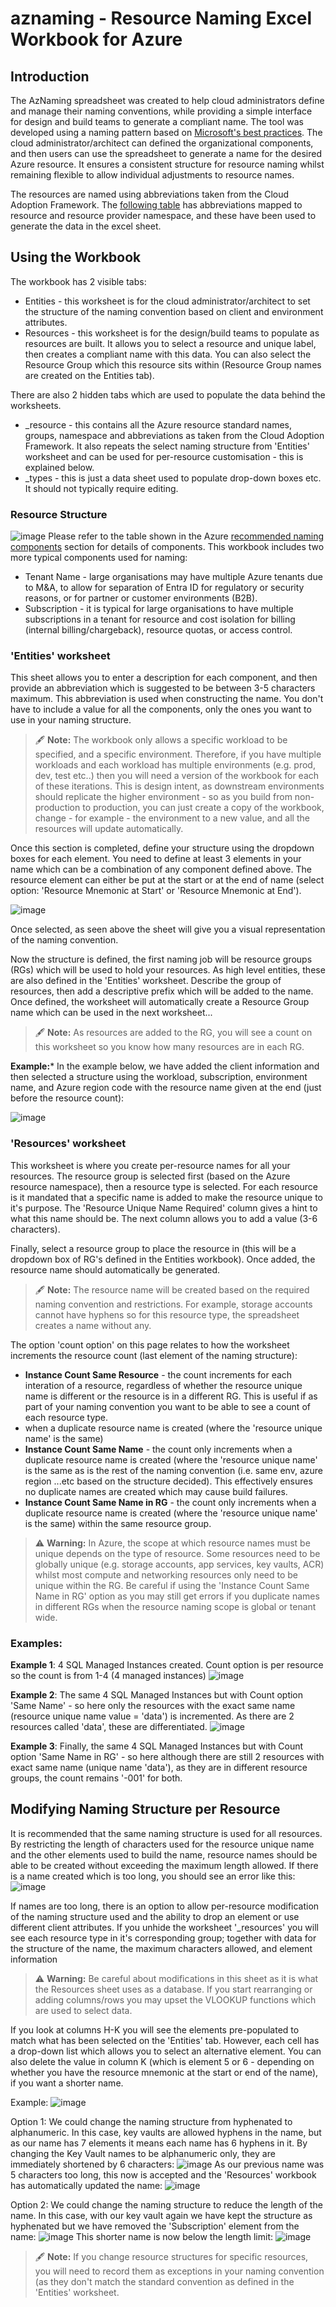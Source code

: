 # aznaming - Resource Naming Excel Workbook for Azure
## Introduction
The AzNaming spreadsheet was created to help cloud administrators define and manage their naming conventions, while providing a simple interface for design and build teams to generate a compliant name. The tool was developed using a naming pattern based on [Microsoft's best practices](https://learn.microsoft.com/en-us/azure/cloud-adoption-framework/ready/azure-best-practices/naming-and-tagging). The cloud administrator/architect can defined the organizational components, and then users can use the spreadsheet to generate a name for the desired Azure resource. It ensures a consistent structure for resource naming whilst remaining flexible to allow individual adjustments to resource names.

The resources are named using abbreviations taken from the Cloud Adoption Framework. The [following table](https://learn.microsoft.com/en-us/azure/cloud-adoption-framework/ready/azure-best-practices/resource-abbreviations) has abbreviations mapped to resource and resource provider namespace, and these have been used to generate the data in the excel sheet.

## Using the Workbook
The workbook has 2 visible tabs:
* Entities - this worksheet is for the cloud administrator/architect to set the structure of the naming convention based on client and environment attributes.
* Resources - this worksheet is for the design/build teams to populate as resources are built. It allows you to select a resource and unique label, then creates a compliant name with this data. You can also select the Resource Group which this resource sits within (Resource Group names are created on the Entities tab).

There are also 2 hidden tabs which are used to populate the data behind the worksheets.
* _resource - this contains all the Azure resource standard names, groups, namespace and abbreviations as taken from the Cloud Adoption Framework. It also repeats the select naming structure from 'Entities' worksheet and can be used for per-resource customisation - this is explained below.  
* _types - this is just a data sheet used to populate drop-down boxes etc. It should not typically require editing.
  
### Resource Structure
![image](https://github.com/user-attachments/assets/cb2c520a-15b7-457d-9ea3-ab4294b4df34)
Please refer to the table shown in the Azure [recommended naming components](https://learn.microsoft.com/en-us/azure/cloud-adoption-framework/ready/azure-best-practices/resource-naming#recommended-naming-components) section for details of components. This workbook includes two more typical components used for naming:
* Tenant Name - large organisations may have multiple Azure tenants due to M&A, to allow for separation of Entra ID for regulatory or security reasons, or for partner or customer environments (B2B).
* Subscription - it is typical for large organisations to have multiple subscriptions in a tenant for resource and cost isolation for billing (internal billing/chargeback), resource quotas, or access control.

### 'Entities' worksheet
This sheet allows you to enter a description for each component, and then provide an abbreviation which is suggested to be between 3-5 characters maximum. This abbreviation is used when constructing the name. You don't have to include a value for all the components, only the ones you want to use in your naming structure.

> 🖋️ **Note:** The workbook only allows a specific workload to be specified, and a specific environment. Therefore, if you have multiple workloads and each workload has multiple environments (e.g. prod, dev, test etc..) then you will need a version of the workbook for each of these iterations. This is design intent, as downstream environments should replicate the higher environment - so as you build from non-production to production, you can just create a copy of the workbook, change - for example - the environment to a new value, and all the resources will update automatically.

Once this section is completed, define your structure using the dropdown boxes for each element. You need to define at least 3 elements in your name which can be a combination of any component defined above. The resource element can either be put at the start or at the end of name (select option: 'Resource Mnemonic at Start' or 'Resource Mnemonic at End'). 

![image](https://github.com/user-attachments/assets/7b24c5b5-776c-4c1b-a335-d5fcf80a92dc)

Once selected, as seen above the sheet will give you a visual representation of the naming convention.

Now the structure is defined, the first naming job will be resource groups (RGs) which will be used to hold your resources. As high level entities, these are also defined in the 'Entities' worksheet. Describe the group of resources, then add a descriptive prefix which will be added to the name. Once defined, the worksheet will automatically create a Resource Group name which can be used in the next worksheet...

> 🖋️ **Note:** As resources are added to the RG, you will see a count on this worksheet so you know how many resources are in each RG.

**Example:*** In the example below, we have added the client information and then selected a structure using the workload, subscription, environment name, and Azure region code with the resource name given at the end (just before the resource count): 

![image](https://github.com/user-attachments/assets/6bfc1192-2ba5-449f-854c-f4a0e0fea6ab)

### 'Resources' worksheet
This worksheet is where you create per-resource names for all your resources. The resource group is selected first (based on the Azure resource namespace), then a resource type is selected. For each resource is it mandated that a specific name is added to make the resource unique to it's purpose. The 'Resource Unique Name Required' column gives a hint to what this name should be. The next column allows you to add a value (3-6 characters).

Finally, select a resource group to place the resource in (this will be a dropdown box of RG's defined in the Entities workbook). Once added, the resource name should automatically be generated.

> 🖋️ **Note:** The resource name will be created based on the required naming convention and restrictions. For example, storage accounts cannot have hyphens so for this resource type, the spreadsheet creates a name without any.

The option 'count option' on this page relates to how the worksheet increments the resource count (last element of the naming structure):
* **Instance Count Same Resource** - the count increments for each interation of a resource, regardless of whether the resource unique name is different or the resource is in a different RG. This is useful if as part of your naming convention you want to be able to see a count of each resource type.
* when a duplicate resource name is created (where the 'resource unique name' is the same)
* **Instance Count Same Name** - the count only increments when a duplicate resource name is created (where the 'resource unique name' is the same as is the rest of the naming convention (i.e. same env, azure region ...etc based on the structure decided). This effectively ensures no duplicate names are created which may cause build failures.
* **Instance Count Same Name in RG** - the count only increments when a duplicate resource name is created (where the 'resource unique name' is the same) within the same resource group.

> ⚠️ **Warning:** In Azure, the scope at which resource names must be unique depends on the type of resource. Some resources need to be globally unique (e.g. storage accounts, app services, key vaults, ACR) whilst most compute and networking resources only need to be unique within the RG. Be careful if using the 'Instance Count Same Name in RG' option as you may still get errors if you duplicate names in different RGs when the resource naming scope is global or tenant wide.

### Examples:

**Example 1**: 4 SQL Managed Instances created. Count option is per resource so the count is from 1-4 (4 managed instances)
![image](https://github.com/user-attachments/assets/1a794725-a06f-4f67-88d0-e6cc9fba6bf0)

**Example 2**: The same 4 SQL Managed Instances but with Count option 'Same Name' - so here only the resources with the exact same name (resource unique name value = 'data') is incremented. As there are 2 resources called 'data', these are differentiated.
![image](https://github.com/user-attachments/assets/ee33c2d4-70c6-459b-a3ba-0ef98ab82db7)

**Example 3**: Finally, the same 4 SQL Managed Instances but with Count option 'Same Name in RG' - so here although there are still 2 resources with exact same name (unique name 'data'), as they are in different resource groups, the count remains '-001' for both.

## Modifying Naming Structure per Resource
It is recommended that the same naming structure is used for all resources. By restricting the length of characters used for the resource unique name and the other elements used to build the name, resource names should be able to be created without exceeding the maximum length allowed. If there is a name created which is too long, you should see an error like this:
![image](https://github.com/user-attachments/assets/8e8720ff-da8c-4ebf-aa3b-4a9692b49c3c)

If names are too long, there is an option to allow per-resource modification of the naming structure used and the ability to drop an element or use different client attributes. If you unhide the worksheet '_resources' you will see each resource type in it's corresponding group; together with data for the structure of the name, the maximum characters allowed, and element information

> ⚠️ **Warning:** Be careful about modifications in this sheet as it is what the Resources sheet uses as a database. If you start rearranging or adding columns/rows you may upset the VLOOKUP functions which are used to select data.

If you look at columns H-K you will see the elements pre-populated to match what has been selected on the 'Entities' tab. However, each cell has a drop-down list which allows you to select an alternative element. You can also delete the value in column K (which is element 5 or 6 - depending on whether you have the resource mnemonic at the start or end of the name), if you want a shorter name.

Example:
![image](https://github.com/user-attachments/assets/be50a7c1-fe08-4c5c-9fd8-7fdf42e0a28c)

Option 1: We could change the naming structure from hyphenated to alphanumeric. In this case, key vaults are allowed hyphens in the name, but as our name has 7 elements it means each name has 6 hyphens in it. By changing the Key Vault names to be alphanumeric only, they are immediately shortened by 6 characters:
![image](https://github.com/user-attachments/assets/50669990-2b2f-4045-bc67-600622f1659e)
As our previous name was 5 characters too long, this now is accepted and the 'Resources' workbook has automatically updated the name:
![image](https://github.com/user-attachments/assets/172820e4-36bb-4913-bec7-6cf0f1297a10)

Option 2: We could change the naming structure to reduce the length of the name. In this case, with our key vault again we have kept the structure as hyphenated but we have removed the 'Subscription' element from the name:
![image](https://github.com/user-attachments/assets/72ca9236-2cdb-4346-8a10-ba8c7ef8a3fa)
This shorter name is now below the length limit:
![image](https://github.com/user-attachments/assets/f945ab1b-665f-4e92-bd8a-e483cb02c9ca)

> 🖋️ **Note:** If you change resource structures for specific resources, you will need to record them as exceptions in your naming convention (as they don't match the standard convention as defined in the 'Entities' worksheet.
